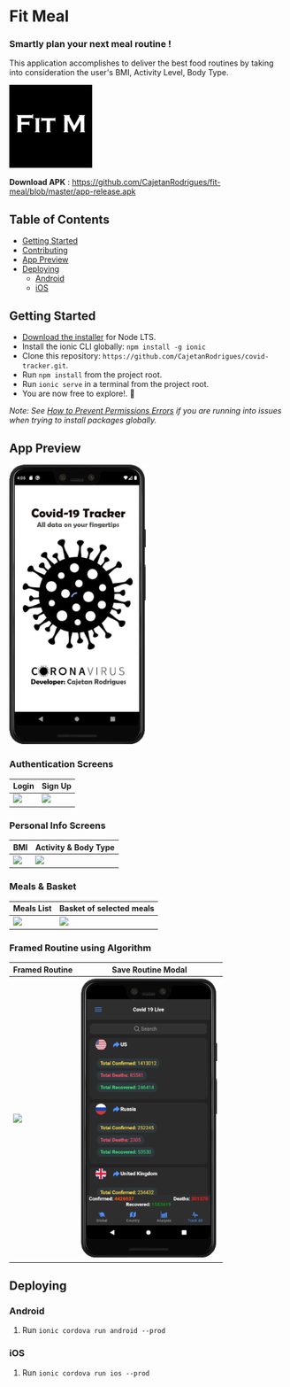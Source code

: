 # Fit Meal
### Smartly plan your next meal routine !

This application accomplishes to deliver the best food routines by taking into consideration the user's BMI, Activity Level, Body Type.

<img src="https://github.com/CajetanRodrigues/fit-meal/blob/master/resources/icon.png" width="150">

 **Download APK** :  https://github.com/CajetanRodrigues/fit-meal/blob/master/app-release.apk

## Table of Contents
- [Getting Started](#getting-started)
- [Contributing](#contributing)
- [App Preview](#app-preview)
- [Deploying](#deploying)
  - [Android](#android)
  - [iOS](#ios)


## Getting Started

* [Download the installer](https://nodejs.org/) for Node LTS.
* Install the ionic CLI globally: `npm install -g ionic`
* Clone this repository: `https://github.com/CajetanRodrigues/covid-tracker.git`.
* Run `npm install` from the project root.
* Run `ionic serve` in a terminal from the project root.
* You are now free to explore!. :tada:

_Note: See [How to Prevent Permissions Errors](https://docs.npmjs.com/getting-started/fixing-npm-permissions) if you are running into issues when trying to install packages globally._

## App Preview

<img src="https://github.com/CajetanRodrigues/covid-tracker/blob/master/src/screenshots/intro.PNG" width="250">


### Authentication Screens

| Login  | Sign Up |
| -----------------| -----|
| <img src="https://github.com/CajetanRodrigues/fit-meal/blob/master/src/screenshots/login.PNG" width="250"> | <img src="https://github.com/CajetanRodrigues/fit-meal/blob/master/src/screenshots/signup.PNG" width="250"> 


### Personal Info Screens

| BMI  | Activity & Body Type |
| -----------------| -----|
| <img src="https://github.com/CajetanRodrigues/covid-tracker/blob/master/src/screenshots/bmi.PNG" width="250"> | <img src="https://github.com/CajetanRodrigues/covid-tracker/blob/master/src/screenshots/activity.PNG" width="250"> 

### Meals & Basket

| Meals List  | Basket of selected meals |
| -----------------| -----|
| <img src="https://github.com/CajetanRodrigues/covid-tracker/blob/master/src/screenshots/meals.PNG" width="250"> | <img src="https://github.com/CajetanRodrigues/covid-tracker/blob/master/src/screenshots/basket.PNG" width="250"> 

### Framed Routine using Algorithm

| Framed Routine  | Save Routine Modal |
| -----------------| -----|
| <img src="https://github.com/CajetanRodrigues/covid-tracker/blob/master/src/screenshots/routine.PNG" width="250"> | <img src="https://github.com/CajetanRodrigues/covid-tracker/blob/master/src/screenshots/countries.PNG" width="250"> 

## Deploying

### Android

1. Run `ionic cordova run android --prod`

### iOS

1. Run `ionic cordova run ios --prod`






